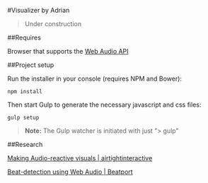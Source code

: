 #Visualizer by Adrian

> Under construction

##Requires

Browser that supports the [Web Audio API](http://caniuse.com/#search=web%20audio%20api)

##Project setup

Run the installer in your console (requires NPM and Bower):

```console
npm install
```

Then start Gulp to generate the necessary javascript and css files:

```console
gulp setup
```

> **Note:** The Gulp watcher is initiated with just "\> gulp"

##Research

[Making Audio-reactive visuals | airtightinteractive](https://www.airtightinteractive.com/2013/10/making-audio-reactive-visuals/)

[Beat-detection using Web Audio | Beatport](http://tech.beatport.com/2014/web-audio/beat-detection-using-web-audio/)